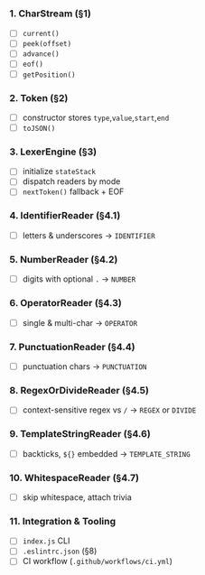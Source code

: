 ### 1. CharStream (§1)
- [ ] `current()`  
- [ ] `peek(offset)`  
- [ ] `advance()`  
- [ ] `eof()`  
- [ ] `getPosition()`

### 2. Token (§2)
- [ ] constructor stores `type`,`value`,`start`,`end`  
- [ ] `toJSON()`

### 3. LexerEngine (§3)
- [ ] initialize `stateStack`  
- [ ] dispatch readers by mode  
- [ ] `nextToken()` fallback + EOF

### 4. IdentifierReader (§4.1)
- [ ] letters & underscores → `IDENTIFIER`

### 5. NumberReader (§4.2)
- [ ] digits with optional `.` → `NUMBER`

### 6. OperatorReader (§4.3)
- [ ] single & multi-char → `OPERATOR`

### 7. PunctuationReader (§4.4)
- [ ] punctuation chars → `PUNCTUATION`

### 8. RegexOrDivideReader (§4.5)
- [ ] context-sensitive regex vs `/` → `REGEX` or `DIVIDE`

### 9. TemplateStringReader (§4.6)
- [ ] backticks, `${}` embedded → `TEMPLATE_STRING`

### 10. WhitespaceReader (§4.7)
- [ ] skip whitespace, attach trivia

### 11. Integration & Tooling
- [ ] `index.js` CLI  
- [ ] `.eslintrc.json` (§8)  
- [ ] CI workflow (`.github/workflows/ci.yml`)
